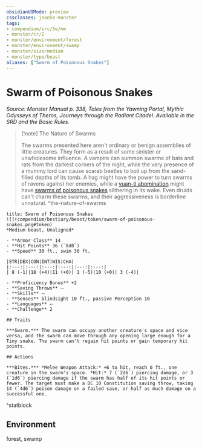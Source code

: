 ```yaml
---
obsidianUIMode: preview
cssclasses: json5e-monster
tags:
- compendium/src/5e/mm
- monster/cr/2
- monster/environment/forest
- monster/environment/swamp
- monster/size/medium
- monster/type/beast
aliases: ["Swarm of Poisonous Snakes"]
---
```

# Swarm of Poisonous Snakes
*Source: Monster Manual p. 338, Tales from the Yawning Portal, Mythic Odysseys of Theros, Journeys through the Radiant Citadel. Available in the SRD and the Basic Rules.*  

> [!note] The Nature of Swarms
> 
> The swarms presented here aren't ordinary or benign assemblies of little creatures. They form as a result of some sinister or unwholesome influence. A vampire can summon swarms of bats and rats from the darkest corners of the night, while the very presence of a mummy lord can cause scarab beetles to boil up from the sand-filled depths of its tomb. A hag might have the power to turn swarms of ravens against her enemies, while a [yuan-ti abomination](compendium/bestiary/monstrosity/yuan-ti-abomination.md) might have [swarms of poisonous snakes](compendium/bestiary/beast/swarm-of-poisonous-snakes.md) slithering in its wake. Even druids can't charm these swarms, and their aggressiveness is borderline unnatural.
^the-nature-of-swarms

```ad-statblock
title: Swarm of Poisonous Snakes
![](compendium/bestiary/beast/token/swarm-of-poisonous-snakes.png#token)
*Medium beast, Unaligned*

- **Armor Class** 14 
- **Hit Points** 36 (`8d8`)
- **Speed** 30 ft., swim 30 ft.

|STR|DEX|CON|INT|WIS|CHA|
|:---:|:---:|:---:|:---:|:---:|:---:|
| 8 (-1)|18 (+4)|11 (+0)| 1 (-5)|10 (+0)| 3 (-4)|

- **Proficiency Bonus** +2
- **Saving Throws** ⏤
- **Skills** ⏤
- **Senses** blindsight 10 ft., passive Perception 10
- **Languages** —
- **Challenge** 2

## Traits

***Swarm.*** The swarm can occupy another creature's space and vice versa, and the swarm can move through any opening large enough for a Tiny snake. The swarm can't regain hit points or gain temporary hit points.

## Actions

***Bites.*** *Melee Weapon Attack:* +6 to hit, reach 0 ft., one creature in the swarm's space. *Hit:* 7 (`2d6`) piercing damage, or 3 (`1d6`) piercing damage if the swarm has half of its hit points or fewer. The target must make a DC 10 Constitution saving throw, taking 14 (`4d6`) poison damage on a failed save, or half as much damage on a successful one.
```
^statblock

## Environment

forest, swamp